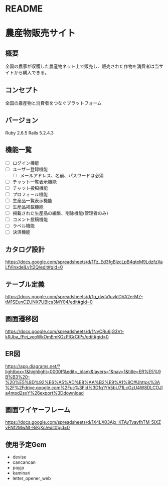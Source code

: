 # README

# 農産物販売サイト

## 概要
全国の農家が収穫した農産物ネット上で販売し、販売された作物を消費者は当サイトから購入できる。

## コンセプト
全国の農産物と消費者をつなぐプラットフォーム

## バージョン
Ruby 2.6.5 Rails 5.2.4.3

## 機能一覧
- [ ] ログイン機能
- [ ] ユーザー登録機能
  - [ ] メールアドレス、名前、パスワードは必須
- [ ] チャット一覧表示機能
- [ ] チャット投稿機能
- [ ] プロフィール機能
- [ ] 生産品一覧表示機能
- [ ] 生産品掲載機能
- [ ] 掲載された生産品の編集、削除機能(管理者のみ)
- [ ] コメント投稿機能
- [ ] ラベル機能
- [ ] 決済機能

## カタログ設計
https://docs.google.com/spreadsheets/d/1Tz_Ed3fgBlzcLpB4qteM9LdzfzXaLfVlnxdeILv1t2Q/edit#gid=0

## テーブル定義
https://docs.google.com/spreadsheets/d/1q_dwfa1uvklDVA2erMZ-tM1SEunCZUNX7UBlcs3MY04/edit#gid=0

## 画面遷移図
https://docs.google.com/spreadsheets/d/1NyCRu6jG3Vt-kRJba_fFej_veoWkOmEmKGzPIGrCtPs/edit#gid=0

## ER図
https://app.diagrams.net/?lightbox=1&highlight=0000ff&edit=_blank&layers=1&nav=1&title=ER%E5%9B%B3%20-%20%E5%8D%92%E6%A5%AD%E8%AA%B2%E9%A1%8C#Uhttps%3A%2F%2Fdrive.google.com%2Fuc%3Fid%3D1q1Yh5bU71LcGzU4W8DLCOJla4mpd2sxY%26export%3Ddownload

## 画面ワイヤーフレーム
https://docs.google.com/spreadsheets/d/1X4LX03Ajx_KTAyTvavfhTM_5IXZvFNf2MwNt-RiKjXc/edit#gid=0

## 使用予定Gem
- devise
- cancancan
- payjp
- kaminari
- letter_opener_web
